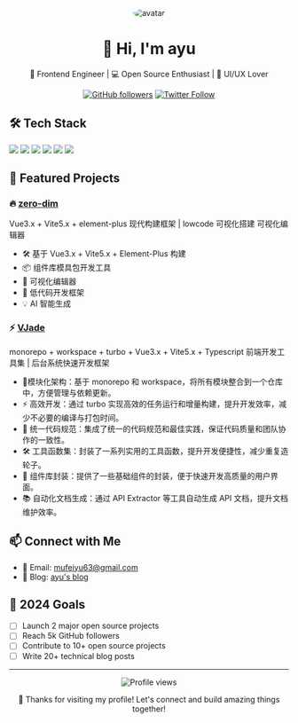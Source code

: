 <div align="center">
    <img src="/api/placeholder/120/120" alt="avatar" style="border-radius: 50%"/>
  
  # 👋 Hi, I'm ayu
  
  🚀 Frontend Engineer | 💻 Open Source Enthusiast | 🎨 UI/UX Lover

  [![GitHub followers](https://img.shields.io/github/followers/your-username?style=social)](https://github.com/your-username)
  [![Twitter Follow](https://img.shields.io/twitter/follow/your-twitter?style=social)](https://twitter.com/your-twitter)
</div>

## 🛠️ Tech Stack
<div>
  <img src="https://img.shields.io/badge/-TypeScript-3178C6?style=flat-square&logo=typescript&logoColor=white" />
  <img src="https://img.shields.io/badge/-Vue.js-4FC08D?style=flat-square&logo=vue.js&logoColor=white" />
  <img src="https://img.shields.io/badge/-React-61DAFB?style=flat-square&logo=react&logoColor=black" />
  <img src="https://img.shields.io/badge/-Node.js-339933?style=flat-square&logo=node.js&logoColor=white" />
  <img src="https://img.shields.io/badge/-Webpack-8DD6F9?style=flat-square&logo=webpack&logoColor=black" />
  <img src="https://img.shields.io/badge/-Vite-646CFF?style=flat-square&logo=vite&logoColor=white" />
</div>

## 🌟 Featured Projects

### 🔥 [zero-dim](https://github.com/zero-dim/core)
Vue3.x + Vite5.x + element-plus 现代构建框架 | lowcode 可视化搭建 可视化编辑器
- 🛠️ 基于 Vue3.x + Vite5.x + Element-Plus 构建
- 📦 组件库模具包开发工具
- 🎨 可视化编辑器
- 🚀 低代码开发框架
- 💡 AI 智能生成

### ⚡ [VJade](https://github.com/mufeiyu-ayu/VJade)
monorepo + workspace + turbo + Vue3.x + Vite5.x + Typescript 前端开发工具集 | 后台系统快速开发框架
- 🔧模块化架构：基于 monorepo 和 workspace，将所有模块整合到一个仓库中，方便管理与依赖更新。
- ⚡ 高效开发：通过 turbo 实现高效的任务运行和增量构建，提升开发效率，减少不必要的编译与打包时间。
- 📏 统一代码规范：集成了统一的代码规范和最佳实践，保证代码质量和团队协作的一致性。
- 🛠️ 工具函数集：封装了一系列实用的工具函数，提升开发便捷性，减少重复造轮子。
- 🎨 组件库封装：提供了一些基础组件的封装，便于快速开发高质量的用户界面。
- 📚 自动化文档生成：通过 API Extractor 等工具自动生成 API 文档，提升文档维护效率。


## 📫 Connect with Me
- 📧 Email: mufeiyu63@gmail.com
- 📝 Blog: [ayu's blog](https://mufeiyu.hashnode.dev/)

## 🎯 2024 Goals
- [ ] Launch 2 major open source projects
- [ ] Reach 5k GitHub followers
- [ ] Contribute to 10+ open source projects
- [ ] Write 20+ technical blog posts

---

<div align="center">
  <img src="https://komarev.com/ghpvc/?username=your-username&color=blueviolet" alt="Profile views" />
  
  💖 Thanks for visiting my profile! Let's connect and build amazing things together!
</div>
